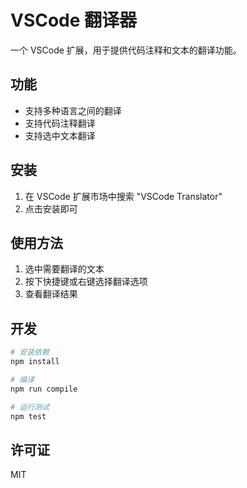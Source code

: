 # VSCode 翻译器

一个 VSCode 扩展，用于提供代码注释和文本的翻译功能。

## 功能

- 支持多种语言之间的翻译
- 支持代码注释翻译
- 支持选中文本翻译

## 安装

1. 在 VSCode 扩展市场中搜索 "VSCode Translator"
2. 点击安装即可

## 使用方法

1. 选中需要翻译的文本
2. 按下快捷键或右键选择翻译选项
3. 查看翻译结果

## 开发

```bash
# 安装依赖
npm install

# 编译
npm run compile

# 运行测试
npm test
```

## 许可证

MIT